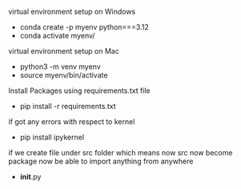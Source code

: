 virtual environment setup on Windows
- conda create -p myenv python===3.12
- conda activate myenv/

virtual environment setup on Mac
- python3 -m venv myenv
- source myenv/bin/activate

Install Packages using requirements.txt file 
- pip install -r requirements.txt

if got any errors with respect to kernel 
- pip install ipykernel


if we create file under src folder which means now src now become package now be able to import anything from anywhere
- __init__.py 